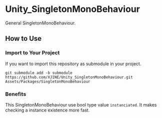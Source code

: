 # Unity_SingletonMonoBehaviour

General SingletonMonoBehaviour.

## How to Use

### Import to Your Project

If you want to import this repository as submodule in your project.

```
git submodule add -b submodule https://github.com/XJINE/Unity_SingletonMonoBehaviour.git Assets/Packages/SingletonMonoBehaviour
```

### Benefits

This SingletonMonoBehaviour use bool type value ``instanciated``.
It makes checking a instance existence more fast.
